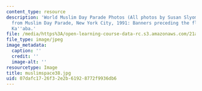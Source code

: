 ```yaml
---
content_type: resource
description: 'World Muslim Day Parade Photos (All photos by Susan Slyomovics): Photos
  from Muslim Day Parade, New York City, 1991: Banners preceding the float of the
  Ka''aba.'
file: /media/https%3A/open-learning-course-data-rc.s3.amazonaws.com/21a-453-anthropology-of-the-middle-east-spring-2004/07dafc1726f32e2b61928772f9936db6_muslimspace38.jpg
file_type: image/jpeg
image_metadata:
  caption: ''
  credit: ''
  image-alt: ''
resourcetype: Image
title: muslimspace38.jpg
uid: 07dafc17-26f3-2e2b-6192-8772f9936db6
---
```

